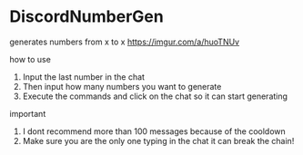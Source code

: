 
# DiscordNumberGen
generates numbers from x to x
https://imgur.com/a/huoTNUv

how to use

1. Input the last number in the chat
2. Then input how many numbers you want to generate
3. Execute the commands and click on the chat so it can start generating

important

1. I dont recommend more than 100 messages because of the cooldown
2. Make sure you are the only one typing in the chat it can break the chain!

